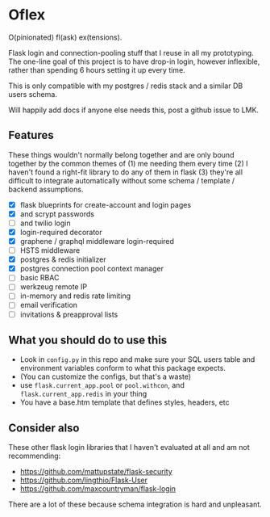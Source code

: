 # Oflex

O(pinionated) fl(ask) ex(tensions).

Flask login and connection-pooling stuff that I reuse in all my prototyping. The one-line goal of this project is to have drop-in login, however inflexible, rather than spending 6 hours setting it up every time.

This is only compatible with my postgres / redis stack and a similar DB users schema.

Will happily add docs if anyone else needs this, post a github issue to LMK.

## Features

These things wouldn't normally belong together and are only bound together by the common themes of (1) me needing them every time (2) I haven't found a right-fit library to do any of them in flask (3) they're all difficult to integrate automatically without some schema / template / backend assumptions.

* [x] flask blueprints for create-account and login pages
* [x] and scrypt passwords
* [ ] and twilio login
* [x] login-required decorator
* [x] graphene / graphql middleware login-required
* [ ] HSTS middleware
* [x] postgres & redis initializer
* [x] postgres connection pool context manager
* [ ] basic RBAC
* [ ] werkzeug remote IP
* [ ] in-memory and redis rate limiting
* [ ] email verification
* [ ] invitations & preapproval lists

## What you should do to use this

* Look in `config.py` in this repo and make sure your SQL users table and environment variables conform to what this package expects.
* (You can customize the configs, but that's a waste)
* use `flask.current_app.pool` or `pool.withcon`, and `flask.current_app.redis` in your thing
* You have a base.htm template that defines styles, headers, etc

## Consider also

These other flask login libraries that I haven't evaluated at all and am not recommending:

* https://github.com/mattupstate/flask-security
* https://github.com/lingthio/Flask-User
* https://github.com/maxcountryman/flask-login

There are a lot of these because schema integration is hard and unpleasant.
